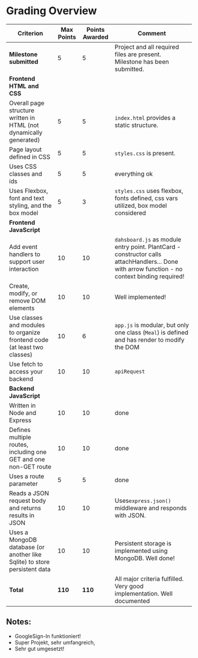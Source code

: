 # Grading Overview


| Criterion                                                                 | Max Points | Points Awarded | Comment                                                                                                                                       |
| --------------------------------------------------------------------------- | ------------ | ---------------- | ----------------------------------------------------------------------------------------------------------------------------------------------- |
| **Milestone submitted**                                                   | 5          | 5              | Project and all required files are present. Milestone has been submitted.                                                                     |
| **Frontend HTML and CSS**                                                 |            |                |                                                                                                                                               |
| Overall page structure written in HTML (not dynamically generated)        | 5          | 5              | `index.html` provides a static structure.                                                                                                     |
| Page layout defined in CSS                                                | 5          | 5              | `styles.css` is present.                                                                                                                      |
| Uses CSS classes and ids                                                  | 5          | 5              | everything ok                                                                                                                                 |
| Uses Flexbox, font and text styling, and the box model                    | 5          | 3              | `styles.css` uses flexbox, fonts defined, css vars utilized, box model considered                                                             |
| **Frontend JavaScript**                                                   |            |                |                                                                                                                                               |
| Add event handlers to support user interaction                            | 10         | 10             | `dahsboard.js` as module entry point. PlantCard - constructor calls attachHandlers... Done with arrow function - no context binding required! |
| Create, modify, or remove DOM elements                                    | 10         | 10             | Well implemented!                                                                                                                             |
| Use classes and modules to organize frontend code (at least two classes)  | 10         | 6              | `app.js` is modular, but only one class (`Meal`) is defined and has render to modify the DOM                                                  |
| Use fetch to access your backend                                          | 10         | 10             | `apiRequest`                                                                                                                                  |
| **Backend JavaScript**                                                    |            |                |                                                                                                                                               |
| Written in Node and Express                                               | 10         | 10             | done                                                                                                                                          |
| Defines multiple routes, including one GET and one non-GET route          | 10         | 10             | done                                                                                                                                          |
| Uses a route parameter                                                    | 5          | 5              | done                                                                                                                                          |
| Reads a JSON request body and returns results in JSON                     | 10         | 10             | Uses`express.json()` middleware and responds with JSON.                                                                                       |
| Uses a MongoDB database (or another like Sqlite) to store persistent data | 10         | 10             | Persistent storage is implemented using MongoDB. Well done!                                                                                   |
| **Total**                                                                 | **110**    | **110**        | All major criteria fulfilled. Very good implementation. Well documented                                                                       |

## Notes:

- GoogleSign-In funktioniert!
- Super Projekt, sehr umfangreich,
- Sehr gut umgesetzt!
